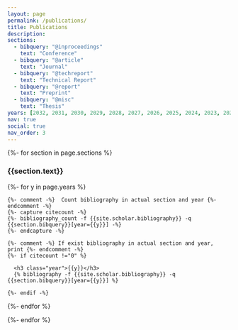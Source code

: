 ```yaml
---
layout: page
permalink: /publications/
title: Publications
description:
sections:
  - bibquery: "@inproceedings"
    text: "Conference"
  - bibquery: "@article"
    text: "Journal"
  - bibquery: "@techreport"
    text: "Technical Report"
  - bibquery: "@report"
    text: "Preprint"
  - bibquery: "@misc"
    text: "Thesis"
years: [2032, 2031, 2030, 2029, 2028, 2027, 2026, 2025, 2024, 2023, 2022, 2021, 2020, 2019]
nav: true
social: true
nav_order: 3
---
```


<div class="publications">

{%- for section in page.sections %}
  <a id="{{section.text}}"></a>
  <h3 class="bibtitle">{{section.text}}</h3>
  {%- for y in page.years %}

    {%- comment -%}  Count bibliography in actual section and year {%- endcomment -%}
    {%- capture citecount -%}
    {%- bibliography_count -f {{site.scholar.bibliography}} -q {{section.bibquery}}[year={{y}}] -%}
    {%- endcapture -%}

    {%- comment -%} If exist bibliography in actual section and year, print {%- endcomment -%}
    {%- if citecount !="0" %}

      <h3 class="year">{{y}}</h3>
      {% bibliography -f {{site.scholar.bibliography}} -q {{section.bibquery}}[year={{y}}] %}

    {%- endif -%}

  {%- endfor %}

{%- endfor %}

</div>
